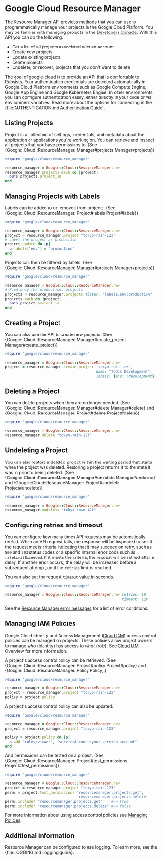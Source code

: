 # Google Cloud Resource Manager

The Resource Manager API provides methods that you can use to programmatically
manage your projects in the Google Cloud Platform. You may be familiar with
managing projects in the [Developers
Console](https://developers.google.com/console/help/new/). With this API you can
do the following:

* Get a list of all projects associated with an account
* Create new projects
* Update existing projects
* Delete projects
* Undelete, or recover, projects that you don't want to delete

The goal of google-cloud is to provide an API that is comfortable to Rubyists.
Your authentication credentials are detected automatically in Google Cloud
Platform environments such as Google Compute Engine, Google App Engine and
Google Kubernetes Engine. In other environments you can configure authentication
easily, either directly in your code or via environment variables. Read more
about the options for connecting in the {file:AUTHENTICATION.md Authentication
Guide}.

## Listing Projects

Project is a collection of settings, credentials, and metadata about the
application or applications you're working on. You can retrieve and
inspect all projects that you have permissions to. (See
{Google::Cloud::ResourceManager::Manager#projects Manager#projects})

```ruby
require "google/cloud/resource_manager"

resource_manager = Google::Cloud::ResourceManager.new
resource_manager.projects.each do |project|
  puts projects.project_id
end
```

## Managing Projects with Labels

Labels can be added to or removed from projects. (See
{Google::Cloud::ResourceManager::Project#labels Project#labels})

```ruby
require "google/cloud/resource_manager"

resource_manager = Google::Cloud::ResourceManager.new
project = resource_manager.project "tokyo-rain-123"
# Label the project as production
project.update do |p|
  p.labels["env"] = "production"
end
```

Projects can then be filtered by labels. (See
{Google::Cloud::ResourceManager::Manager#projects Manager#projects})

```ruby
require "google/cloud/resource_manager"

resource_manager = Google::Cloud::ResourceManager.new
# Find only the productions projects
projects = resource_manager.projects filter: "labels.env:production"
projects.each do |project|
  puts project.project_id
end
```

## Creating a Project

You can also use the API to create new projects. (See
{Google::Cloud::ResourceManager::Manager#create_project Manager#create_project})

```ruby
require "google/cloud/resource_manager"

resource_manager = Google::Cloud::ResourceManager.new
project = resource_manager.create_project "tokyo-rain-123",
                                          name: "Todos Development",
                                          labels: {env: :development}
```

## Deleting a Project

You can delete projects when they are no longer needed. (See
{Google::Cloud::ResourceManager::Manager#delete Manager#delete} and
{Google::Cloud::ResourceManager::Project#delete Project#delete})

```ruby
require "google/cloud/resource_manager"

resource_manager = Google::Cloud::ResourceManager.new
resource_manager.delete "tokyo-rain-123"
```

## Undeleting a Project

You can also restore a deleted project within the waiting period that
starts when the project was deleted. Restoring a project returns it to the
state it was in prior to being deleted. (See
{Google::Cloud::ResourceManager::Manager#undelete Manager#undelete} and
{Google::Cloud::ResourceManager::Project#undelete Project#undelete})

```ruby
require "google/cloud/resource_manager"

resource_manager = Google::Cloud::ResourceManager.new
resource_manager.undelete "tokyo-rain-123"
```

## Configuring retries and timeout

You can configure how many times API requests may be automatically retried. When
an API request fails, the response will be inspected to see if the request meets
criteria indicating that it may succeed on retry, such as `500` and `503` status
codes or a specific internal error code such as `rateLimitExceeded`. If it meets
the criteria, the request will be retried after a delay. If another error
occurs, the delay will be increased before a subsequent attempt, until the
`retries` limit is reached.

You can also set the request `timeout` value in seconds.

```ruby
require "google/cloud/resource_manager"

resource_manager = Google::Cloud::ResourceManager.new retries: 10,
                                                      timeout: 120
```

See the [Resource Manager error
messages](https://cloud.google.com/resource-manager/docs/core_errors)
for a list of error conditions.

## Managing IAM Policies

Google Cloud Identity and Access Management ([Cloud
IAM](https://cloud.google.com/iam/)) access control policies can be managed on
projects. These policies allow project owners to manage _who_ (identity) has
access to _what_ (role). See [Cloud IAM
Overview](https://cloud.google.com/iam/docs/overview) for more information.

A project's access control policy can be retrieved. (See
{Google::Cloud::ResourceManager::Project#policy Project#policy} and
{Google::Cloud::ResourceManager::Policy Policy}.)

```ruby
require "google/cloud/resource_manager"

resource_manager = Google::Cloud::ResourceManager.new
project = resource_manager.project "tokyo-rain-123"
policy = project.policy
```

A project's access control policy can also be updated:

```ruby
require "google/cloud/resource_manager"

resource_manager = Google::Cloud::ResourceManager.new
project = resource_manager.project "tokyo-rain-123"

policy = project.policy do |p|
  p.add "roles/viewer", "serviceAccount:your-service-account"
end
```

And permissions can be tested on a project. (See
{Google::Cloud::ResourceManager::Project#test_permissions
Project#test_permissions})

```ruby
require "google/cloud/resource_manager"

resource_manager = Google::Cloud::ResourceManager.new
project = resource_manager.project "tokyo-rain-123"
perms = project.test_permissions "resourcemanager.projects.get",
                                 "resourcemanager.projects.delete"
perms.include? "resourcemanager.projects.get"    #=> true
perms.include? "resourcemanager.projects.delete" #=> false
```

For more information about using access control policies see [Managing
Policies](https://cloud.google.com/iam/docs/managing-policies).

## Additional information

Resource Manager can be configured to use logging. To learn more, see the
{file:LOGGING.md Logging guide}.
